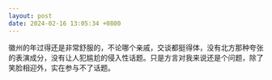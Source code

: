 ```yaml
---
layout: post
date: 2024-02-16 13:05:34 +0800
---
```


徽州的年过得还是非常舒服的，不论哪个亲戚，交谈都挺得体，没有北方那种夸张的表演成分，没有让人犯尴尬的侵入性话题。只是方言对我来说还是个问题，除了笑脸相迎外，实在参与不了话题。
